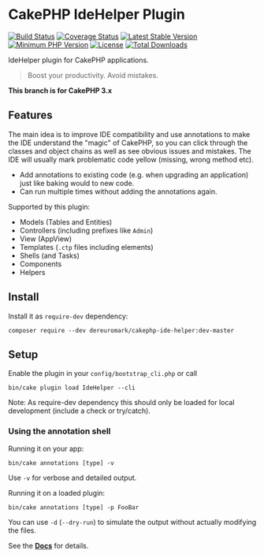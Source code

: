 #  CakePHP IdeHelper Plugin

[![Build Status](https://api.travis-ci.org/dereuromark/cakephp-ide-helper.png?branch=master)](https://travis-ci.org/dereuromark/cakephp-ide-helper)
[![Coverage Status](https://img.shields.io/codecov/c/github/dereuromark/cakephp-ide-helper/master.svg)](https://codecov.io/github/dereuromark/cakephp-ide-helper?branch=master)
[![Latest Stable Version](https://poser.pugx.org/dereuromark/cakephp-ide-helper/v/stable.svg)](https://packagist.org/packages/dereuromark/cakephp-ide-helper)
[![Minimum PHP Version](http://img.shields.io/badge/php-%3E%3D%205.6-8892BF.svg)](https://php.net/)
[![License](https://poser.pugx.org/dereuromark/cakephp-ide-helper/license.png)](https://packagist.org/packages/dereuromark/cakephp-ide-helper)
[![Total Downloads](https://poser.pugx.org/dereuromark/cakephp-ide-helper/d/total.png)](https://packagist.org/packages/dereuromark/cakephp-ide-helper)

IdeHelper plugin for CakePHP applications.

> Boost your productivity. Avoid mistakes.

**This branch is for CakePHP 3.x**

## Features

The main idea is to improve IDE compatibility and use annotations to make the IDE understand the
"magic" of CakePHP, so you can click through the classes and object chains as well as see obvious issues and mistakes.
The IDE will usually mark problematic code yellow (missing, wrong method etc).

- Add annotations to existing code (e.g. when upgrading an application) just like baking would to new code.
- Can run multiple times without adding the annotations again.

Supported by this plugin:
- Models (Tables and Entities)
- Controllers (including prefixes like `Admin`)
- View (AppView)
- Templates (`.ctp` files including elements)
- Shells (and Tasks)
- Components
- Helpers

## Install
Install it as `require-dev` dependency:
```
composer require --dev dereuromark/cakephp-ide-helper:dev-master
```

## Setup
Enable the plugin in your `config/bootstrap_cli.php` or call
```
bin/cake plugin load IdeHelper --cli
```

Note: As require-dev dependency this should only be loaded for local development (include a check or try/catch).

### Using the annotation shell
Running it on your app:
```
bin/cake annotations [type] -v
```
Use `-v` for verbose and detailed output.

Running it on a loaded plugin:
```
bin/cake annotations [type] -p FooBar
```

You can use `-d` (`--dry-run`) to simulate the output without actually modifying the files.

See the **[Docs](/docs)** for details.
